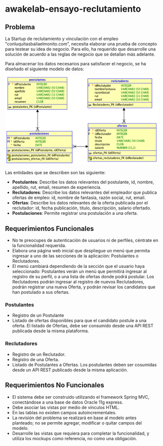 # awakelab-ensayo-reclutamiento

## Problema
La Startup de reclutamiento y vinculación con el empleo "conluquitasbailaelmonito.com", necesita elaborar una prueba de concepto para testear su idea de negocio. Para ello, ha requerido que desarrolle una solución de acuerdo a las reglas de negocio que se detallan más adelante.

Para almacenar los datos necesarios para satisfacer el negocio, se ha diseñado el siguiente modelo de datos:

![Modelo](images/model.png)

Las entidades que se describen son las siguiente:

 * **Postulantes**: Describe los datos relevantes del postulante, id, nombre, apellido, rut, email, resumen de experiencia.
 * **Reclutadores**: Describe los datos relevantes del empleador que publica ofertas de empleo: id, nombre de fantasía, razón social, rut, email.
 * **Ofertas**: Describe los datos relevantes de la oferta publicada por el reclutador: id, fecha publicación, titulo, descripción, salario ofertado.
 * **Postulaciones**: Permite registrar una postulación a una oferta.

## Requerimientos Funcionales

 * No te preocupes de autenticación de usuarios ni de perfiles, céntrate en la funcionalidad requerida.
 * Elabora una página web inicial que despliegue un menú que permita ingresar a uno de las secciones de la aplicación: Postulantes o Reclutadores.
 * El menú cambiará dependiendo de la sección que el usuario haya seleccionado: Postulantes verán un menú que permitirá ingresar al registro de su perfil, o a una lista de ofertas donde podrá postular. Los Reclutadores podrán ingresar al registro de nuevos Reclutadores, podrán registrar una nueva Oferta, y podrán revisar los candidatos que han postulado a sus ofertas.

### Postulantes
 * Registro de un Postulante
 * Listado de ofertas disponibles para que el candidato postule a una oferta. El listado de Ofertas, debe ser consumido desde una API REST publicada desde la misma plataforma.

### Reclutadores
 * Registro de un Reclutador.
 * Registro de una Oferta.
 * Listado de Postulantes a Ofertas. Los postulantes deben ser cosumidas desde un API REST publicado desde la misma aplicación.

## Requerimientos No Funcionales
 * El sistema debe ser construido utilizando el framework Spring MVC, conectándose a una base de datos Oracle 11g express.
 * Debe asociar las vistas por medio de vínculos HTML.
 * En las tablas no existen campos autoincrementales.
 * La revisión del problema se realizará en base al modelo antes planteado; no se permite agregar, modificar o quitar campos del modelo.
 * Desarrolle las vistas que requiera para completar la funcionalidad, y utiliza los mockups como referencia, no como una obligación.

